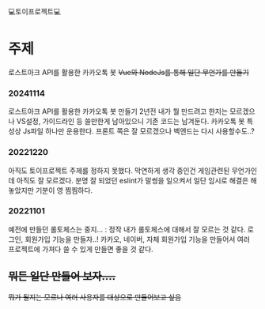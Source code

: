 💻토이프로젝트💻

# 주제
로스트아크 API를 활용한 카카오톡 봇
~~Vue와 NodeJs를 통해 일단 무언가를 만들기~~

### 20241114
로스트아크 API를 활용한 카카오톡 봇 만들기
2년전 내가 뭘 만드려고 한지는 모르겠으나 VS설정, 가이드라인 등 쓸만한게 남아있으니 기존 코드는 남겨둔다.
카카오톡 봇 특성상 Js파일 하나만 운용한다.
프론트 쪽은 잘 모르겠으나 벡엔드는 다시 사용할수도..?

### 20221220
아직도 토이프로젝트 주제를 정하지 못했다. 막연하게 생각 중인건 게임관련된 무언가인데 아직도 잘 모르겠다.
분명 잘 되었던 eslint가 말썽을 일으켜서 일단 임시로 해결은 해놓았지만 기분이 영 찜찜하다.

### 20221101
예전에 만들던 롤토체스는 중지... : 정작 내가 롤토체스에 대해서 잘 모르는 것 같다.
로그인, 회원가입 기능을 만들자..!
카카오, 네이버, 자체 회원가입 기능을 만들어서 여러 프로젝트에 가져다 쓸 수 있게 만들면 좋을 것 같다.


## ~~뭐든 일단 만들어 보자....~~
~~뭐가 될지는 모르나 여러 사용자를 대상으로 만들어보고 싶음~~
